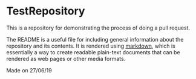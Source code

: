 # TestRepository

This is a repository for demonstrating the process of doing a pull request.

The README is a useful file for including general information about the repository and its contents.
It is rendered using [markdown](https://daringfireball.net/projects/markdown/), which is essentially a
way to create readable plain-text documents that can be rendered as web pages or other media formats.

Made on 27/06/19
